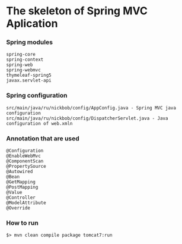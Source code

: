 # The skeleton of Spring MVC Aplication

### Spring modules 

```
spring-core
spring-context
spring-web
spring-webmvc
thymeleaf-spring5
javax.servlet-api
```


### Spring configuration
```
src/main/java/ru/nickbob/config/AppConfig.java - Spring MVC java configuration 
src/main/java/ru/nickbob/config/DispatcherServlet.java - Java configuration of web.xmln
```


### Annotation that are used
```
@Configuration	
@EnableWebMvc
@ComponentScan
@PropertySource
@Autowired
@Bean
@GetMapping
@PostMapping
@Value
@Controller
@ModelAttribute
@Override
```


### How to run 
```
$> mvn clean compile package tomcat7:run
```